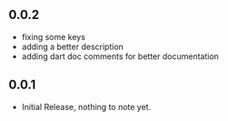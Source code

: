 ## 0.0.2

* fixing some keys
* adding a better description
* adding dart doc comments for better documentation

## 0.0.1

* Initial Release, nothing to note yet.
